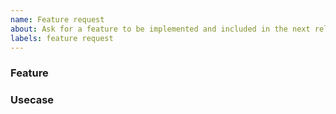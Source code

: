 ```yaml
---
name: Feature request
about: Ask for a feature to be implemented and included in the next release
labels: feature request
---
```


<!--
Please make sure that no request has already been made for your feature
by checking the issue tracker (tag: `feature request`). If it was to be the
case, feel free to post a reply in the already existing issue, indicating
that you're interested (and possibly the use you would make for the feature,
if not already mentioned).
-->

### Feature <!-- what do you want implemented that is not already available in the development version? -->

### Usecase <!-- what use do you have for the feature, if it's not self-evident (e.g. a hook, option)? -->
